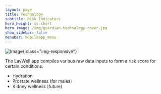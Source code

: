 ```yaml
---
layout: page
title: Technology
subtitle: Risk Indicators
hero_height: is-short
hero_image: /img/guardian-technology-cover.jpg
show_sidebar: false
menubar: mobileapp_menu
---
```


![Image](/img/guardian/technology/app_square.png){:class="img-responsive"}

The LavWell app compiles various raw data inputs to form a risk score for certain conditions.
- Hydration
- Prostate wellness (for males)
- Kidney wellness (future)